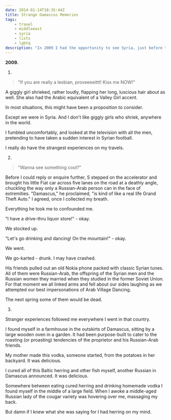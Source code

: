 ```yaml
---
date: 2014-01-14T18:35:44Z
title: Strange Damascus Memories
tags:
    - travel
    - middleeast
    - syria
    - lists
    - lgbtq
description: "In 2009 I had the opportunity to see Syria, just before the civil war. I have many random memories, mostly because I was introduced to a motley crew of musicians and designers there."
---
```


**2009.**

1. 

> "If you are really a lesbian, proveeeeittt! Kiss me NOW!" 

A giggly girl shrieked, rather loudly, flapping her long, luscious hair about as well. She also had the Arabic equivalent of a Valley Girl accent.

In most situations, this might have been a proposition to consider.

Except we were in Syria. And I don't like giggly girls who shriek, anywhere in the world.

I fumbled uncomfortably, and looked at the television with all the men, pretending to have taken a sudden interest in Syrian football.

I really do have the strangest experiences on my travels.

2. 

> "Wanna see something cool?" 

Before I could reply or enquire further, S stepped on the accelerator and brought his little Fiat car across five lanes on the road at a deathly angle, chuckling the way only a Russian-Arab person can in the face of extremities. "Damascus," he proclaimed, "is kind of like a real life Grand Theft Auto." I agreed, once I collected my breath.

Everything he took me to confounded me.

"I have a drive-thru liquor store!" - okay.

We stocked up.

"Let's go drinking and dancing! On the mountain!" - okay.

We went.

We go-karted - drunk. I may have crashed.

His friends pulled out an old Nokia phone packed with classic Syrian tunes. All of them were Russian-Arab, the offspring of the Syrian men and the Russian women they married when they studied in the former Soviet Union. For that moment we all linked arms and fell about our sides laughing as we attempted our best impersonations of Arab Village Dancing.

The next spring some of them would be dead.

3. 

Stranger experiences followed me everywhere I went in that country.

I found myself in a farmhouse in the outskirts of Damascus, sitting by a large wooden oven in a garden. It had been purpose-built to cater to the roasting (or proasting) tendencies of the proprietor and his Russian-Arab friends.

My mother made this vodka, someone started, from the potatoes in her backyard. It was delicious.

I cured all of this Baltic herring and other fish myself, another Russian in Damascus announced. It was delicious.

Somewhere between eating cured herring and drinking homemade vodka I found myself in the middle of a large field. When I awoke a middle-aged Russian lady of the cougar variety was hovering over me, massaging my back.

But damn if I knew what she was saying for I had herring on my mind.
